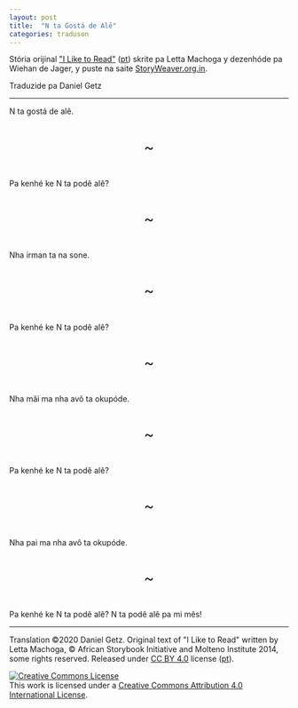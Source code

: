 ```yaml
---
layout: post
title:  "N ta Gostá de Alê"
categories: traduson
---
```


Stória orijinal ["I Like to Read"](https://storyweaver.org.in/stories/15058-i-like-to-read)
([pt](https://storyweaver.org.in/stories/20555-eu-gosto-jee-ler))
skrite pa Letta Machoga y dezenhóde pa Wiehan de Jager, y puste na saite [StoryWeaver.org.in](https://storyweaver.org.in/).

Traduzide pa Daniel Getz

<style>
  .pagesep {
    text-align: center;
    font-size: 200%;
    padding: 5%;
  }
</style>

---

N ta gostá de alê.

<div class="pagesep">~</div>

Pa kenhé ke N ta podê alê?

<div class="pagesep">~</div>

Nha irman ta na sone.

<div class="pagesep">~</div>

Pa kenhé ke N ta podê alê?

<div class="pagesep">~</div>

Nha mãi ma nha avô ta okupóde.

<div class="pagesep">~</div>

Pa kenhé ke N ta podê alê?

<div class="pagesep">~</div>

Nha pai ma nha avô ta okupóde.

<div class="pagesep">~</div>

Pa kenhé ke N ta podê alê?
N ta podê alê pa mi mês!

---

Translation ©2020 Daniel Getz.
Original text of "I Like to Read" written by Letta Machoga, © African Storybook Initiative and Molteno Institute 2014, some rights reserved.
Released under [CC BY 4.0](https://creativecommons.org/licenses/by/4.0/) license ([pt](https://creativecommons.org/licenses/by/4.0/deed.pt)).

<a rel="license" href="http://creativecommons.org/licenses/by/4.0/"><img alt="Creative Commons License" style="border-width:0" src="https://i.creativecommons.org/l/by/4.0/88x31.png" /></a><br />This work is licensed under a <a rel="license" href="http://creativecommons.org/licenses/by/4.0/">Creative Commons Attribution 4.0 International License</a>.
